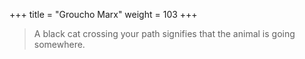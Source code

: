 +++
title = "Groucho Marx"
weight = 103
+++

> A black cat crossing your path signifies that the animal is going somewhere.

